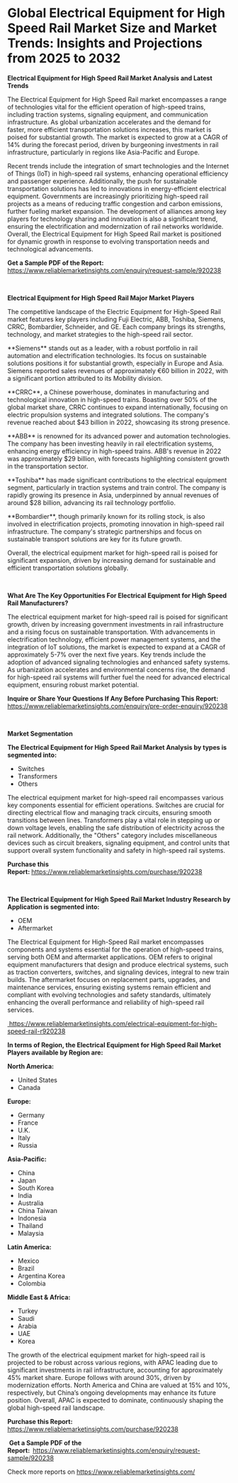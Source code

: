 <p><h1>Global Electrical Equipment for High Speed Rail Market Size and Market Trends: Insights and Projections from 2025 to 2032</h1></p><p><strong>Electrical Equipment for High Speed Rail Market Analysis and Latest Trends</strong></p>
<p><p>The Electrical Equipment for High Speed Rail market encompasses a range of technologies vital for the efficient operation of high-speed trains, including traction systems, signaling equipment, and communication infrastructure. As global urbanization accelerates and the demand for faster, more efficient transportation solutions increases, this market is poised for substantial growth. The market is expected to grow at a CAGR of 14% during the forecast period, driven by burgeoning investments in rail infrastructure, particularly in regions like Asia-Pacific and Europe. </p><p>Recent trends include the integration of smart technologies and the Internet of Things (IoT) in high-speed rail systems, enhancing operational efficiency and passenger experience. Additionally, the push for sustainable transportation solutions has led to innovations in energy-efficient electrical equipment. Governments are increasingly prioritizing high-speed rail projects as a means of reducing traffic congestion and carbon emissions, further fueling market expansion. The development of alliances among key players for technology sharing and innovation is also a significant trend, ensuring the electrification and modernization of rail networks worldwide. Overall, the Electrical Equipment for High Speed Rail market is positioned for dynamic growth in response to evolving transportation needs and technological advancements.</p></p>
<p><strong>Get a Sample PDF of the Report:&nbsp;</strong> <a href="https://www.reliablemarketinsights.com/enquiry/request-sample/920238?utm_campaign=2868&utm_medium=2&utm_source=Github&utm_content=ia&utm_term=07032025&utm_id=electrical-equipment-for-high-speed-rail">https://www.reliablemarketinsights.com/enquiry/request-sample/920238</a></p>
<p>&nbsp;</p>
<p><strong>Electrical Equipment for High Speed Rail Major Market Players</strong></p>
<p><p>The competitive landscape of the Electric Equipment for High-Speed Rail market features key players including Fuji Electric, ABB, Toshiba, Siemens, CRRC, Bombardier, Schneider, and GE. Each company brings its strengths, technology, and market strategies to the high-speed rail sector.</p><p>**Siemens** stands out as a leader, with a robust portfolio in rail automation and electrification technologies. Its focus on sustainable solutions positions it for substantial growth, especially in Europe and Asia. Siemens reported sales revenues of approximately €60 billion in 2022, with a significant portion attributed to its Mobility division.</p><p>**CRRC**, a Chinese powerhouse, dominates in manufacturing and technological innovation in high-speed trains. Boasting over 50% of the global market share, CRRC continues to expand internationally, focusing on electric propulsion systems and integrated solutions. The company's revenue reached about $43 billion in 2022, showcasing its strong presence.</p><p>**ABB** is renowned for its advanced power and automation technologies. The company has been investing heavily in rail electrification systems, enhancing energy efficiency in high-speed trains. ABB's revenue in 2022 was approximately $29 billion, with forecasts highlighting consistent growth in the transportation sector.</p><p>**Toshiba** has made significant contributions to the electrical equipment segment, particularly in traction systems and train control. The company is rapidly growing its presence in Asia, underpinned by annual revenues of around $28 billion, advancing its rail technology portfolio.</p><p>**Bombardier**, though primarily known for its rolling stock, is also involved in electrification projects, promoting innovation in high-speed rail infrastructure. The company's strategic partnerships and focus on sustainable transport solutions are key for its future growth.</p><p>Overall, the electrical equipment market for high-speed rail is poised for significant expansion, driven by increasing demand for sustainable and efficient transportation solutions globally.</p></p>
<p>&nbsp;</p>
<p><strong>What Are The Key Opportunities For Electrical Equipment for High Speed Rail Manufacturers?</strong></p>
<p><p>The electrical equipment market for high-speed rail is poised for significant growth, driven by increasing government investments in rail infrastructure and a rising focus on sustainable transportation. With advancements in electrification technology, efficient power management systems, and the integration of IoT solutions, the market is expected to expand at a CAGR of approximately 5-7% over the next five years. Key trends include the adoption of advanced signaling technologies and enhanced safety systems. As urbanization accelerates and environmental concerns rise, the demand for high-speed rail systems will further fuel the need for advanced electrical equipment, ensuring robust market potential.</p></p>
<p><strong>Inquire or Share Your Questions If Any Before Purchasing This Report:</strong> <a href="https://www.reliablemarketinsights.com/enquiry/pre-order-enquiry/920238?utm_campaign=2868&utm_medium=2&utm_source=Github&utm_content=ia&utm_term=07032025&utm_id=electrical-equipment-for-high-speed-rail">https://www.reliablemarketinsights.com/enquiry/pre-order-enquiry/920238</a></p>
<p>&nbsp;</p>
<p><strong>Market Segmentation</strong></p>
<p><strong>The Electrical Equipment for High Speed Rail Market Analysis by types is segmented into:</strong></p>
<p><ul><li>Switches</li><li>Transformers</li><li>Others</li></ul></p>
<p><p>The electrical equipment market for high-speed rail encompasses various key components essential for efficient operations. Switches are crucial for directing electrical flow and managing track circuits, ensuring smooth transitions between lines. Transformers play a vital role in stepping up or down voltage levels, enabling the safe distribution of electricity across the rail network. Additionally, the "Others" category includes miscellaneous devices such as circuit breakers, signaling equipment, and control units that support overall system functionality and safety in high-speed rail systems.</p></p>
<p><strong>Purchase this Report:&nbsp;</strong><a href="https://www.reliablemarketinsights.com/purchase/920238?utm_campaign=2868&utm_medium=2&utm_source=Github&utm_content=ia&utm_term=07032025&utm_id=electrical-equipment-for-high-speed-rail">https://www.reliablemarketinsights.com/purchase/920238</a></p>
<p>&nbsp;</p>
<p><strong>The Electrical Equipment for High Speed Rail Market Industry Research by Application is segmented into:</strong></p>
<p><ul><li>OEM</li><li>Aftermarket</li></ul></p>
<p><p>The Electrical Equipment for High-Speed Rail market encompasses components and systems essential for the operation of high-speed trains, serving both OEM and aftermarket applications. OEM refers to original equipment manufacturers that design and produce electrical systems, such as traction converters, switches, and signaling devices, integral to new train builds. The aftermarket focuses on replacement parts, upgrades, and maintenance services, ensuring existing systems remain efficient and compliant with evolving technologies and safety standards, ultimately enhancing the overall performance and reliability of high-speed rail services.</p></p>
<p><a href="https://www.reliablemarketinsights.com/electrical-equipment-for-high-speed-rail-r920238?utm_campaign=2868&utm_medium=2&utm_source=Github&utm_content=ia&utm_term=07032025&utm_id=electrical-equipment-for-high-speed-rail">&nbsp;https://www.reliablemarketinsights.com/electrical-equipment-for-high-speed-rail-r920238</a></p>
<p><strong>In terms of Region, the Electrical Equipment for High Speed Rail Market Players available by Region are:</strong></p>
<p>
    <p> <strong> North America: </strong>
        <ul>
            <li>United States</li>
            <li>Canada</li>
        </ul>
        </p> 
    <p> <strong> Europe: </strong>
        <ul>
            <li>Germany</li>
            <li>France</li>
            <li>U.K.</li>
            <li>Italy</li>
            <li>Russia</li>
        </ul>
        </p> 
    <p> <strong> Asia-Pacific: </strong>
        <ul>
            <li>China</li>
            <li>Japan</li>
            <li>South Korea</li>
            <li>India</li>
            <li>Australia</li>
            <li>China Taiwan</li>
            <li>Indonesia</li>
            <li>Thailand</li>
            <li>Malaysia</li>
        </ul>
        </p> 
    <p> <strong> Latin America: </strong>
        <ul>
            <li>Mexico</li>
            <li>Brazil</li>
            <li>Argentina Korea</li>
            <li>Colombia</li>
        </ul>
        </p> 
    <p> <strong> Middle East & Africa: </strong>
        <ul>
            <li>Turkey</li>
            <li>Saudi</li>
            <li>Arabia</li>
            <li>UAE</li>
            <li>Korea</li>
        </ul>
    </p>
    </p>
<p><p>The growth of the electrical equipment market for high-speed rail is projected to be robust across various regions, with APAC leading due to significant investments in rail infrastructure, accounting for approximately 45% market share. Europe follows with around 30%, driven by modernization efforts. North America and China are valued at 15% and 10%, respectively, but China’s ongoing developments may enhance its future position. Overall, APAC is expected to dominate, continuously shaping the global high-speed rail landscape.</p></p>
<p><strong>Purchase this Report: </strong><a href="https://www.reliablemarketinsights.com/purchase/920238?utm_campaign=2868&utm_medium=2&utm_source=Github&utm_content=ia&utm_term=07032025&utm_id=electrical-equipment-for-high-speed-rail">https://www.reliablemarketinsights.com/purchase/920238</a></p>
<p>&nbsp;<strong>Get a Sample PDF of the Report:&nbsp;&nbsp;</strong><a href="https://www.reliablemarketinsights.com/enquiry/request-sample/920238?utm_campaign=2868&utm_medium=2&utm_source=Github&utm_content=ia&utm_term=07032025&utm_id=electrical-equipment-for-high-speed-rail">https://www.reliablemarketinsights.com/enquiry/request-sample/920238</a></p>
<p><strong></strong></p>
<p>Check more reports on <a href="https://www.reliablemarketinsights.com/?utm_campaign=2868&utm_medium=2&utm_source=Github&utm_content=ia&utm_term=07032025&utm_id=electrical-equipment-for-high-speed-rail">https://www.reliablemarketinsights.com/</a></p>